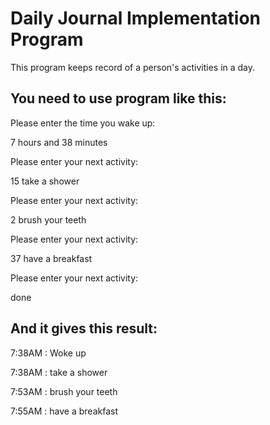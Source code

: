 # Daily Journal Implementation Program

This program keeps record of a person's activities in a day.

You need to use program like this:
---
Please enter the time you wake up:

7 hours and 38 minutes

Please enter your next activity:

15 take a shower

Please enter your next activity:

2 brush your teeth

Please enter your next activity:

37 have a breakfast

Please enter your next activity:

done

And it gives this result:
---
7:38AM : Woke up

7:38AM : take a shower 

7:53AM : brush your teeth 

7:55AM : have a breakfast
